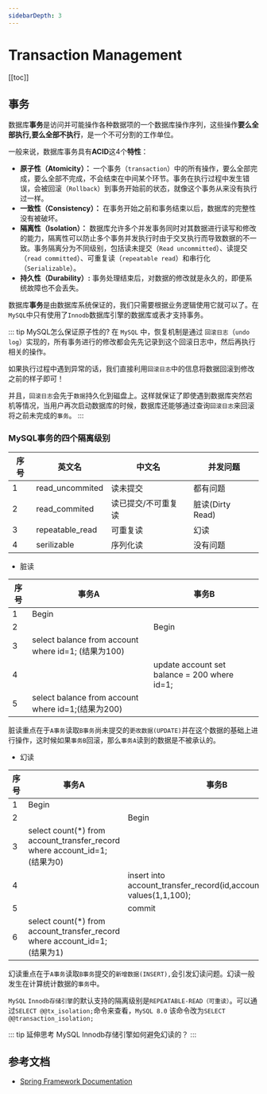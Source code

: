 ```yaml
---
sidebarDepth: 3
---
```


# Transaction Management

[[toc]]

## 事务

数据库**事务**是访问并可能操作各种数据项的一个数据库操作序列，这些操作**要么全部执行,要么全部不执行**，是一个不可分割的工作单位。

一般来说，数据库事务具有**ACID**这4个**特性**：

- **原子性（Atomicity）：**  一个事务（`transaction`）中的所有操作，要么全部完成，要么全部不完成，不会结束在中间某个环节。事务在执行过程中发生错误，会被回滚（`Rollback`）到事务开始前的状态，就像这个事务从来没有执行过一样。
- **一致性（Consistency）：**  在事务开始之前和事务结束以后，数据库的完整性没有被破坏。
- **隔离性（Isolation）：**  数据库允许多个并发事务同时对其数据进行读写和修改的能力，隔离性可以防止多个事务并发执行时由于交叉执行而导致数据的不一致。事务隔离分为不同级别，包括读未提交（`Read uncommitted`）、读提交（`read committed`）、可重复读（`repeatable read`）和串行化（`Serializable`）。
- **持久性（Durability）:**  事务处理结束后，对数据的修改就是永久的，即便系统故障也不会丢失。


数据库**事务**是由数据库系统保证的，我们只需要根据业务逻辑使用它就可以了。在`MySQL`中只有使用了`Innodb`数据库引擎的数据库或表才支持事务。

::: tip MySQL怎么保证原子性的?
在 `MySQL` 中，恢复机制是通过 `回滚日志`（`undo log`）实现的，所有事务进行的修改都会先先记录到这个回滚日志中，然后再执行相关的操作。

如果执行过程中遇到异常的话，我们直接利用`回滚日志`中的信息将数据回滚到修改之前的样子即可！

并且，`回滚日志`会先于`数据`持久化到磁盘上。这样就保证了即使遇到数据库突然宕机等情况，当用户再次启动数据库的时候，数据库还能够通过查询`回滚日志`来回滚将之前未完成的`事务`。
:::

### MySQL事务的四个隔离级别

| 序号  | 英文名   | 中文名  |  并发问题 |
| ------------ | ------------ | ------------ | ------------ |
| 1  |  read_uncommited | 读未提交  | 都有问题 |
| 2  | read_commited  |  读已提交/不可重复读 | 脏读(Dirty Read)  |
| 3  | repeatable_read  | 可重复读  | 幻读  |
| 4  |  serilizable |  序列化读 | 没有问题  |	


- 脏读

序号 | 事务A | 事务B
---|---|---
1 | Begin | 
2 |  | Begin
3 | select balance from account where id=1; (结果为100) | 
4 |  | update account set balance = 200 where id=1;
5 | select balance from account where id=1;(结果为200) | 

脏读重点在于`A事务`读取`B事务`尚未提交的`更改数据(UPDATE)`并在这个数据的基础上进行操作，这时候如果`事务B`回滚，那么`事务A`读到的数据是不被承认的。

- 幻读

序号 | 事务A | 事务B
---|---|---
1 | Begin | 
2 |  | Begin
3 | select count(*) from account_transfer_record where account_id=1; (结果为0) | 
4 |  | insert into account_transfer_record(id,account_id,amount) values(1,1,100);
5 |  | commit
6 | select count(*) from account_transfer_record where account_id=1; (结果为1) | 

幻读重点在于`A事务`读取`B事务`提交的`新增数据(INSERT),`会引发幻读问题。幻读一般发生在计算统计数据的`事务`中。


`MySQL` `Innodb存储引擎`的默认支持的隔离级别是`REPEATABLE-READ（可重读）`。可以通过`SELECT @@tx_isolation;`命令来查看，`MySQL 8.0` 该命令改为`SELECT @@transaction_isolation;`

::: tip 延伸思考
MySQL Innodb存储引擎如何避免幻读的？
:::

## 参考文档

- [Spring Framework Documentation](https://docs.spring.io/spring-framework/docs/current/spring-framework-reference/data-access.html#transaction-declarative)


